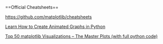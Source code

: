 ==Official Cheatsheets==

https://github.com/matplotlib/cheatsheets



[Learn How to Create Animated Graphs in Python](https://towardsdatascience.com/learn-how-to-create-animated-graphs-in-python-fce780421afe)



[Top 50 matplotlib Visualizations – The Master Plots (with full python code)](https://www.machinelearningplus.com/plots/top-50-matplotlib-visualizations-the-master-plots-python/)






